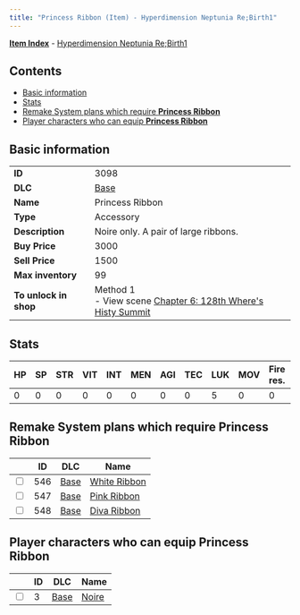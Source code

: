 ```yaml
---
title: "Princess Ribbon (Item) - Hyperdimension Neptunia Re;Birth1"
---
```


[**Item Index**](/neptunia/rb1/item/index.html) - [Hyperdimension Neptunia Re;Birth1](/neptunia/rb1)

## Contents

- [Basic information](#basic-information)
- [Stats](#stats)
- [Remake System plans which require **Princess Ribbon**](#remake-system-plans-which-require-princess-ribbon)
- [Player characters who can equip **Princess Ribbon**](#player-characters-who-can-equip-princess-ribbon)

## Basic information

|   |   |
| -- | -- |
| **ID** | 3098 |
| **DLC** | [Base](/neptunia/rb1/dlc/1-base.html) |
| **Name** | Princess Ribbon |
| **Type** | Accessory |
| **Description** | Noire only. A pair of large ribbons. |
| **Buy Price** | 3000 |
| **Sell Price** | 1500 |
| **Max inventory** | 99 |
| **To unlock in shop** | Method 1<br />- View scene [Chapter 6: 128th Where's Histy Summit](/neptunia/rb1/scene/1-601-chapter-6-128th-wheres-histy-summit.html) |


## Stats

| HP | SP | STR | VIT | INT | MEN | AGI | TEC | LUK | MOV | Fire res. | Ice res. | Wind res. | Lightning res. |
| -- | -- | --- | --- | --- | --- | --- | --- | --- | --- | --------- | -------- | --------- | -------------- |
| 0 | 0 | 0 | 0 | 0 | 0 | 0 | 0 | 5 | 0 | 0 | 0 | 0 | 0 |


## Remake System plans which require **Princess Ribbon**

|    | ID | DLC | Name |
| -- | -- | --- | ---- |
| <input type="checkbox" id="rb1-quest-1-546" class="trackbox" /> | 546 | [Base](/neptunia/rb1/dlc/1-base.html) | [White Ribbon](/neptunia/rb1/quest/1-546-white-ribbon.html) |
| <input type="checkbox" id="rb1-quest-1-547" class="trackbox" /> | 547 | [Base](/neptunia/rb1/dlc/1-base.html) | [Pink Ribbon](/neptunia/rb1/quest/1-547-pink-ribbon.html) |
| <input type="checkbox" id="rb1-quest-1-548" class="trackbox" /> | 548 | [Base](/neptunia/rb1/dlc/1-base.html) | [Diva Ribbon](/neptunia/rb1/quest/1-548-diva-ribbon.html) |


## Player characters who can equip **Princess Ribbon**

|    | ID | DLC | Name |
| -- | -- | --- | ---- |
| <input type="checkbox" id="rb1-player-1-3" class="trackbox" /> | 3 | [Base](/neptunia/rb1/dlc/1-base.html) | [Noire](/neptunia/rb1/player/1-3-noire.html) |
